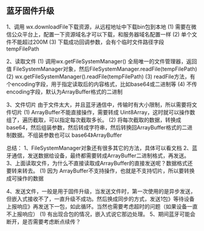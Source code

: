 ## 蓝牙固件升级 

1、调用 wx.downloadFile下载资源，从远程地址中下载bin包到本地
    (1) 需要在微信公众平台上，配置一下资源域名才可以下载，和服务器域名配置一样
    (2) 单个文件不能超过200M
    (3) 下载成功回调参数，会有个临时文件路径字段 tempFilePath

2、读取文件
    (1) 调用wx.getFileSystemManager() 全局唯一的文件管理器，返回值 FileSystemManager对象，然后FileSystemManager.readFile(tempFilePath)
    (2) wx.getFileSystemManager().readFile(tempFilePath)
    (3) readFile方法，有个encoding字段，用于指定读取后的内容格式，比如base64或二进制等
    (4) 不传 encoding字段，默认为ArrayBuffer格式的二进制

3、文件切片
由于文件太大，并且蓝牙通信中，传输时有大小限制，所以需要将文件切片
    (1) ArrayBuffer不能直接操作，需要转成 Uint8Array，这时就可以操作数组了，遍历截取，可以指定每次截取多长。
    (2) 将每次截取的数据，转换成base64，然后组装参数，然后转成字符串，然后转换回ArrayBuffer格式的二进制数据。不组装参数也可以 base64》ArrayBuffer


总结：
1、FileSystemManager对象还有很多其它的方法，具体可以看文档
2、蓝牙通信，发送数据给设备，最终都需要转成ArrayBuffer二进制格式，再发送。
3、上面读取文件，为什么不直接读取成ArrayBuffer的直接发送呢？数据格式还要转来转去。
    (1) 因为 ArrayBuffer不支持操作，也就是不支持切片，所以要转换成可操作的数据

4、发送文件，一般是用于固件升级，当发送文件时，第一次使用的是异步发送，但嵌入式接收不了，一直升级不成功。然后换成同步的方式，发送1包》等待设备上报响应》再发送下一包，如此循环。当然也需要考虑超时的问题（如果设备一直不上报响应）
    (1) 有出现合包的情况，嵌入式说它那边处理。
5、期间蓝牙可能会断开，是否需要考虑断点续传？
